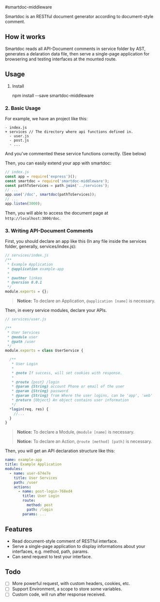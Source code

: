 #smartdoc-middleware

Smartdoc is an RESTful document generator according to document-style comment.

## How it works

Smartdoc reads all API-Document comments in service folder by AST, generates a delaration data file, then serve a single-page application for browsering and testing interfaces at the mounted route.

## Usage

1. Install

    npm install --save smartdoc-middleware

### 2. Basic Usage

For example, we have an project like this:

```
- index.js
+ services // The directory where api functions defined in.
  - user.js
  - post.js
  - ...
```

And you've commented these service functions correctly. (See below)

Then, you can easily extend your app with smartdoc:

```js
// index.js
const app = require('express')();
const smartdoc = require('smartdoc-middleware');
const pathToServices = path.join('../services');
// ...
app.use('/doc', smartdoc(pathToServices));
// ...
app.listen(3000);
```

Then, you will able to access the document page at `http://localhost:3000/doc`.

### 3. Writing API-Document Comments

First, you should declare an app like this (In any file inside the services folder, generally, services/index.js):

```js
// services/index.js
/**
 * Example Application
 * @application example-app
 *
 * @author linkeo
 * @version 0.0.1
 */
module.exports = {};
```

>   **Notice:** To declare an Application, `@application [name]` is necessary.

Then, in every service modules, declare your APIs.

```js
// services/user.js

/**
 * User Services
 * @module user
 * @path /user
 */
module.exports = class UserService {

  /**
   * User Login
   *
   * @note If success, will set cookies with response.
   *
   * @route {post} /login
   * @param {String} account Phone or email of the user
   * @param {String} password
   * @param {String} from Where the user logins, can be 'app', 'web'
   * @return {Object} An object contains user information
   */
  *login(req, res) {
    //...
  }
}
```

>   **Notice:** To declare a Module, `@module [name]` is necessary.
>
>   **Notice:** To declare an Action, `@route [method] [path]` is necessary.

Then, you will get an API declaration structure like this:

```yaml
name: example-app
title: Example Application
modules:
  - name: user-674e7e
    title: User Services
    path: /user
    actions:
      - name: post-login-768ed4
        title: User Login
        route:
          method: post
          path: /login
        params: ...
```



## Features

- Read document-style comment of RESTful interface.
- Serve a single-page application to display informations about your interfaces, e.g. method, path, params.
- Can send request to test your interface.

## Todo

- [ ] More powerful request, with custom headers, cookies, etc.
- [ ] Support Environment, a scope to store some variables.
- [ ] Custom code, will run after response received.
